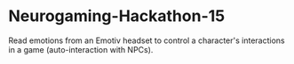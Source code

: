 # Neurogaming-Hackathon-15

Read emotions from an Emotiv headset to control a character's interactions in a game (auto-interaction with NPCs).
